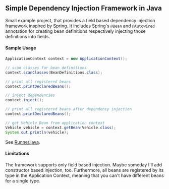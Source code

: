 ## Simple Dependency Injection Framework in Java

Small example project, that provides a field based dependency injection framework inspired by Spring. It includes
Spring's ``@Bean`` and ``@Autowired`` annotation for creating bean definitions respectively injecting those definitions
into fields. 

#### Sample Usage

```java
ApplicationContext context = new ApplicationContext();

// scan classes for bean definitions
context.scanClasses(BeanDefinitions.class);

// print all registered beans
context.printDeclaredBeans();

// inject dependencies
context.inject();

// print all registered beans after dependency injection
context.printDeclaredBeans();

// get Vehicle Bean from application context
Vehicle vehicle = context.getBean(Vehicle.class);
System.out.println(vehicle);
```

See [Runner.java](https://github.com/dop89/di-example/blob/master/src/main/java/com/github/dop89/test/Runner.java).


#### Limitations
The framework supports only field based injection. Maybe someday I'll add constructor based injection, too. Furthermore, 
all beans are registered by its type in the Application Context, meaning that you can't have different beans for 
a single type. 

